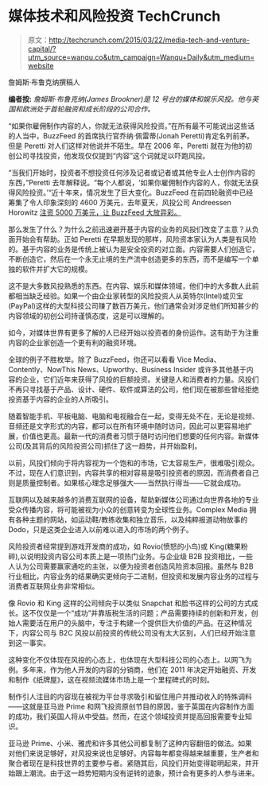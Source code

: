 # 媒体技术和风险投资 TechCrunch

> 原文：<http://techcrunch.com/2015/03/22/media-tech-and-venture-capital/?utm_source=wanqu.co&utm_campaign=Wanqu+Daily&utm_medium=website>

詹姆斯·布鲁克纳撰稿人

**编者按:** *詹姆斯·布鲁克纳(James Brookner)是 12 号台的媒体和娱乐风投。他与英国和欧洲处于首轮融资和成长阶段的公司合作。*

“如果你雇佣制作内容的人，你就无法获得风险投资。”在所有最不可能说出这些话的人当中，BuzzFeed 的首席执行官乔纳·佩雷蒂(Jonah Peretti)肯定名列前茅。但是 Peretti 对人们这样对他说并不陌生。早在 2006 年，Peretti 就在为他的初创公司寻找投资，他发现仅仅提到“内容”这个词就足以吓跑风投。

“当我们开始时，投资者不想投资任何涉及记者或记者或其他专业人士创作内容的东西，”Peretti 去年解释说。“每个人都说，‘如果你雇佣制作内容的人，你就无法获得风险投资。’“近十年来，情况发生了巨大变化。BuzzFeed 在前四轮融资中已经筹集了令人印象深刻的 4600 万美元，去年夏天，风投公司 Andreessen Horowitz [注资 5000 万美元，让 BuzzFeed 大放异彩。](https://beta.techcrunch.com/2014/08/10/buzzfeed-raises-50-million-dollars-from-andreessen-horowitz/)

那么发生了什么？为什么之前迅速避开基于内容的业务的风投们改变了主意？从负面开始会有帮助。正如 Peretti 在早期发现的那样，风险资本家认为人类是有风险的。基于内容的业务是传统上被认为是安全投资的对立面。内容需要人们创造它，不断创造它，然后在一个永无止境的生产流中创造更多的东西，而不是编写一个单独的软件并扩大它的规模。

这不是大多数风投熟悉的东西。在内容、娱乐和媒体领域，他们中的大多数人此前都相当缺乏经验。如果一个由企业家转型的风险投资人从英特尔(Intel)或贝宝(PayPal)这样的大型科技公司赚了数百万美元，他们通常会对涉足他们所知甚少的内容领域的初创公司持谨慎态度，这是可以理解的。

如今，对媒体世界有更多了解的人已经开始以投资者的身份运作。这有助于为注重内容的企业家创造一个更有利的融资环境。

全球的例子不胜枚举。除了 BuzzFeed，你还可以看看 Vice Media、Contently、NowThis News、Upworthy、Business Insider 或许多其他基于内容的企业，它们近年来获得了风投的巨额投资。关键是人和消费者的力量。风投们不再只寻找基于产品、设计、硬件、软件或算法的公司，他们现在被那些曾经拒绝投资基于内容的企业的人所吸引。

随着智能手机、平板电脑、电脑和电视融合在一起，变得无处不在，无论是视频、音频还是文字形式的内容，都可以在所有环境中随时访问，因此可以更容易地扩展，价值也更高。最新一代的消费者习惯于随时访问他们想要的任何内容。新媒体公司(及其背后的风险投资公司)抓住了这一趋势，并开始盈利。

以前，风投们倾向于将内容视为一个饱和的市场，它太容易生产，很难吸引观众。不过，现在人们意识到，内容共享的相对容易是吸引投资者的原因，而消费者自己则是质量控制者。如果核心理念足够强大——当然执行得当——它就会成功。

互联网以及越来越多的消费互联网的设备，帮助新媒体公司通过向世界各地的专业受众传播内容，将可能被视为小众的创意转变为全球性业务。Complex Media 拥有各种主题的网站，如运动鞋/教练收集和独立音乐，以及纯粹报道动物故事的 Dodo，只是这类企业进入以前难以进入的市场的两个例子。

风险投资者经常提到游戏开发商的成功，如 Rovio(愤怒的小鸟)或 King(糖果粉碎),以说明投资内容公司本质上是一项热门业务。与企业级 B2B 投资相比，一些人认为公司需要赢家通吃的主张，以便为投资者创造风险资本回报。虽然与 B2B 行业相比，内容业务的结果确实更倾向于二进制，但投资和发展内容业务的过程与消费者互联网业务非常相似。

像 Rovio 和 King 这样的公司倾向于以类似 Snapchat 和脸书这样的公司的方式成长。这不仅仅是一个“成功”并靠版税生活的问题；产品需要持续的创新和开发，创始人需要活在用户的头脑中，专注于构建一个提供巨大价值的产品。在这种情况下，内容公司与 B2C 风投以前投资的传统公司没有太大区别，人们已经开始注意到这一事实。

这种变化不仅体现在风投的心态上，也体现在大型科技公司的心态上。以网飞为例。多年来，作为他人开发的内容的分销商，他们在 2011 年决定开始融资、开发和制作《纸牌屋》，这在视频流媒体市场上是一个里程碑式的时刻。

制作引人注目的内容现在被视为平台寻求吸引和留住用户并推动收入的特殊调料——这就是亚马逊 Prime 和网飞投资原创节目的原因，鉴于英国在内容制作方面的成功，我们英国人将从中受益。然而，在这个领域投资并提高回报需要专业知识。

亚马逊 Prime、小米、雅虎和许多其他公司都复制了这种内容翻倍的做法。如果对他们来说足够好，对风投来说也足够好。内容每年都变得越来越重要，生产者和聚合者现在是科技世界的主要参与者。紧随其后，风投们开始变得聪明起来，并开始跟上潮流。由于这一趋势短期内没有逆转的迹象，预计会有更多的人参与进来。